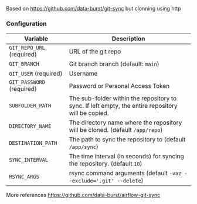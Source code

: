 Based on https://github.com/data-burst/git-sync but clonning using http

### Configuration

| Variable | Description |
| --- | --- | 
| `GIT_REPO_URL` (required) | URL of the git repo |
| `GIT_BRANCH` | Git branch branch (default: `main`) |
| `GIT_USER` (required) | Username |
| `GIT_PASSWORD` (required) | Password or Personal Access Token |
| `SUBFOLDER_PATH` | The sub-folder within the repository to sync. If left empty, the entire repository will be copied.| 
| `DIRECTORY_NAME` | The directory name where the repository will be cloned. (default `/app/repo`) |
| `DESTINATION_PATH` | The path to sync the repository to (default `/app/sync`) |
| `SYNC_INTERVAL` | The time interval (in seconds) for syncing the repository. (default `10`)|
| `RSYNC_ARGS` | rsync command arguments (default `-vaz --exclude='.git' --delete`)|

More references https://github.com/data-burst/airflow-git-sync